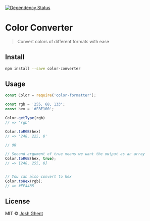 [![Dependency Status](https://david-dm.org/joshghent/color-formatter.svg)](https://david-dm.org/joshghent/color-formatter)

# Color Converter
> Convert colors of different formats with ease

## Install
```bash
npm install --save color-converter
```

## Usage
```js
const Color = require('color-formatter');

const rgb = '255, 68, 133';
const hex = '#F8E100';

Color.getType(rgb)
// => 'rgb'

Color.toRGB(hex)
// => '248, 225, 0'

// OR

// Second argument of true means we want the output as an array
Color.toRGB(hex, true);
// => [248, 255, 0]


// You can also convert to hex
Color.toHex(rgb);
// => #FF4485
```

## License
MIT © [Josh Ghent](https://joshghent.com)